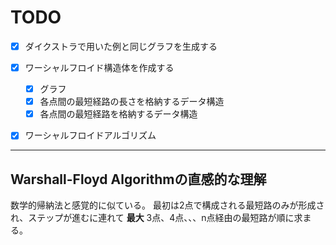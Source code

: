 # TODO

- [x] ダイクストラで用いた例と同じグラフを生成する

- [x] ワーシャルフロイド構造体を作成する
    - [x] グラフ
    - [x] 各点間の最短経路の長さを格納するデータ構造
    - [x] 各点間の最短経路を格納するデータ構造

- [x] ワーシャルフロイドアルゴリズム

---

## Warshall-Floyd Algorithmの直感的な理解

数学的帰納法と感覚的に似ている。
最初は2点で構成される最短路のみが形成され、ステップが進むに連れて **最大** 3点、4点、、、n点経由の最短路が順に求まる。
